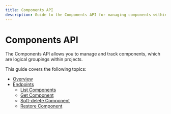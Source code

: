 ```yaml
---
title: Components API
description: Guide to the Components API for managing components within projects.
---
```


# Components API

The Components API allows you to manage and track components, which are logical groupings within projects.

This guide covers the following topics:

- [Overview](./overview.md)
- [Endpoints](./endpoints/index.md)
  - [List Components](./endpoints/list-components.md)
  - [Get Component](./endpoints/get-component.md)
  - [Soft-delete Component](./endpoints/delete-component.md)
  - [Restore Component](./endpoints/restore-component.md) 